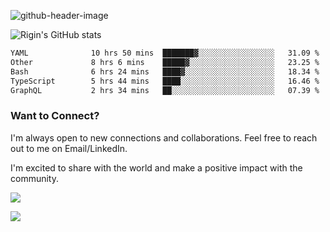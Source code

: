 
![github-header-image](https://github.com/riginoommen/riginoommen/assets/3840244/889cae65-df55-4cda-86cc-bf21bf1f2e96)

![Rigin's GitHub stats](https://github-readme-stats.vercel.app/api?username=riginoommen\&show_icons=true\&show=reviews,discussions_started,discussions_answered,prs_merged,prs_merged_percentage)


<!--START_SECTION:waka-->

```txt
YAML              10 hrs 50 mins  ███████▓░░░░░░░░░░░░░░░░░   31.09 %
Other             8 hrs 6 mins    █████▓░░░░░░░░░░░░░░░░░░░   23.25 %
Bash              6 hrs 24 mins   ████▓░░░░░░░░░░░░░░░░░░░░   18.34 %
TypeScript        5 hrs 44 mins   ████░░░░░░░░░░░░░░░░░░░░░   16.46 %
GraphQL           2 hrs 34 mins   ██░░░░░░░░░░░░░░░░░░░░░░░   07.39 %
```

<!--END_SECTION:waka-->

### Want to Connect?

I'm always open to new connections and collaborations. Feel free to reach out to me on Email/LinkedIn.

I'm excited to share with the world and make a positive impact with the community.

![](https://komarev.com/ghpvc/?username=riginoommen)

![](https://hit.yhype.me/github/profile?user_id=3840244)


